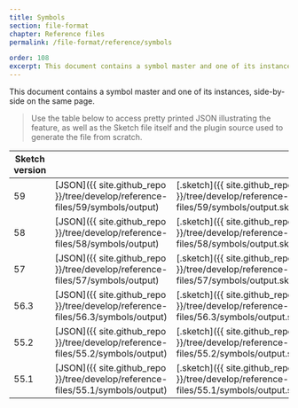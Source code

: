 ```yaml
---
title: Symbols
section: file-format
chapter: Reference files
permalink: /file-format/reference/symbols

order: 108
excerpt: This document contains a symbol master and one of its instances, side-by-side on the same page.
---
```


This document contains a symbol master and one of its instances, side-by-side on the same page.

> Use the table below to access pretty printed JSON illustrating the feature, as well as the Sketch file itself and the plugin source used to generate the file from scratch.

| Sketch version |  |  |  |
| --- | --- | --- | --- |
| 59 | [JSON]({{ site.github_repo }}/tree/develop/reference-files/59/symbols/output) | [.sketch]({{ site.github_repo }}/tree/develop/reference-files/59/symbols/output.sketch) | [Generator plugin]({{ site.github_repo }}/tree/develop/reference-files/plugin.sketchplugin/Contents/Sketch/symbols.js) |
| 58 | [JSON]({{ site.github_repo }}/tree/develop/reference-files/58/symbols/output) | [.sketch]({{ site.github_repo }}/tree/develop/reference-files/58/symbols/output.sketch) | [Generator plugin]({{ site.github_repo }}/tree/develop/reference-files/plugin.sketchplugin/Contents/Sketch/symbols.js) |
| 57 | [JSON]({{ site.github_repo }}/tree/develop/reference-files/57/symbols/output) | [.sketch]({{ site.github_repo }}/tree/develop/reference-files/57/symbols/output.sketch) | [Generator plugin]({{ site.github_repo }}/tree/develop/reference-files/plugin.sketchplugin/Contents/Sketch/symbols.js) |
| 56.3 | [JSON]({{ site.github_repo }}/tree/develop/reference-files/56.3/symbols/output) | [.sketch]({{ site.github_repo }}/tree/develop/reference-files/56.3/symbols/output.sketch) | [Generator plugin]({{ site.github_repo }}/tree/develop/reference-files/plugin.sketchplugin/Contents/Sketch/symbols.js) |
| 55.2 | [JSON]({{ site.github_repo }}/tree/develop/reference-files/55.2/symbols/output) | [.sketch]({{ site.github_repo }}/tree/develop/reference-files/55.2/symbols/output.sketch) | [Generator plugin]({{ site.github_repo }}/tree/develop/reference-files/plugin.sketchplugin/Contents/Sketch/symbols.js) |
| 55.1 | [JSON]({{ site.github_repo }}/tree/develop/reference-files/55.1/symbols/output) | [.sketch]({{ site.github_repo }}/tree/develop/reference-files/55.1/symbols/output.sketch) | [Generator plugin]({{ site.github_repo }}/tree/develop/reference-files/plugin.sketchplugin/Contents/Sketch/symbols.js) |
